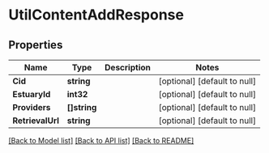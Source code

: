 # UtilContentAddResponse

## Properties
Name | Type | Description | Notes
------------ | ------------- | ------------- | -------------
**Cid** | **string** |  | [optional] [default to null]
**EstuaryId** | **int32** |  | [optional] [default to null]
**Providers** | **[]string** |  | [optional] [default to null]
**RetrievalUrl** | **string** |  | [optional] [default to null]

[[Back to Model list]](../README.md#documentation-for-models) [[Back to API list]](../README.md#documentation-for-api-endpoints) [[Back to README]](../README.md)


